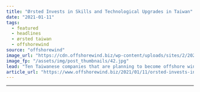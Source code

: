 ```yaml
---
title: "Ørsted Invests in Skills and Technological Upgrades in Taiwan"
date: "2021-01-11"
tags: 
  - featured
  - headlines
  - ørsted taiwan
  - offshorewind
source: "offshorewind"
image_url: "https://cdn.offshorewind.biz/wp-content/uploads/sites/2/2021/01/11142002/Orsted-Taiwan.jpg"
image_fp: "/assets/img/post_thumbnails/42.jpg"
lead: "Ten Taiwanese companies that are planning to become offshore wind sub-suppliers have been awarded"
article_url: "https://www.offshorewind.biz/2021/01/11/orsted-invests-in-skills-and-technological-upgrades-in-taiwan/"
---
```


---
